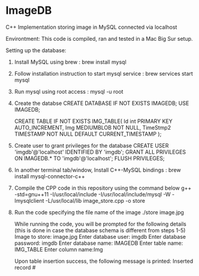 # ImageDB
C++ Implementation storing image in MySQL connected via localhost

Environtment:
This code is compiled, ran and tested in a Mac Big Sur setup.


Setting up the database:
1. Install MySQL using brew : brew install mysql
2. Follow installation instruction to start mysql service : brew services start mysql
3. Run mysql using root access : mysql -u root
4. Create the databse
      CREATE DATABASE IF NOT EXISTS IMAGEDB;
      USE IMAGEDB;

      CREATE TABLE IF NOT EXISTS IMG_TABLE( 
      Id int PRIMARY KEY AUTO_INCREMENT, 
      Img MEDIUMBLOB NOT NULL,
      TimeStmp2 TIMESTAMP NOT NULL DEFAULT CURRENT_TIMESTAMP
      );
5. Create user to grant privileges for the database
  CREATE USER 'imgdb'@'localhost' IDENTIFIED BY 'imgdb';
  GRANT ALL PRIVILEGES ON IMAGEDB.* TO 'imgdb'@'localhost';
  FLUSH PRIVILEGES;

6. In another terminal tab/window, Install C++-MySQL bindings : brew install mysql-connector-c++

7. Compile the CPP code in this repository using the command below
   g++ -std=gnu++11  -I/usr/local/include -I/usr/local/include/mysql -W -lmysqlclient -L/usr/local/lib image_store.cpp -o store
   
8. Run the code specifying the file name of the image
   ./store image.jpg
   
    While running the code, you will be prompted for the following details (this is done in case the database schema is different from steps 1-5)
    Image to store: image.jpg
    Enter database user: imgdb
    Enter database password: imgdb
    Enter database name: IMAGEDB
    Enter table name: IMG_TABLE
    Enter column name:Img
    
    Upon table insertion success, the following message is printed:
    Inserted record #
  
